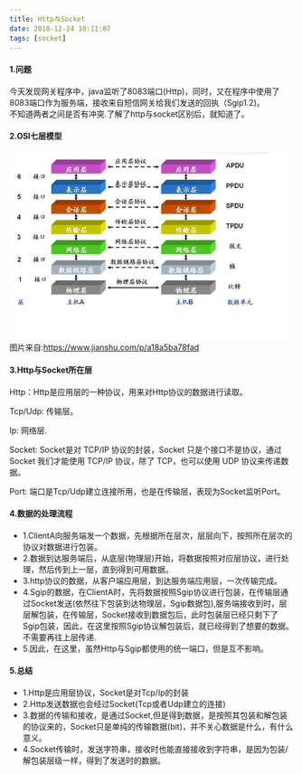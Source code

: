 ```yaml
---
title: Http与Socket
date: 2018-12-24 10:11:07
tags: [socket]
---
```

#### 1.问题
今天发现网关程序中，java监听了8083端口(Http)，同时，又在程序中使用了8083端口作为服务端，接收来自短信网关给我们发送的回执（Sgip1.2)。<br>
不知道两者之间是否有冲突.了解了http与socket区别后，就知道了。

#### 2.OSI七层模型
![OSI](../images/osi_七层模型.jpg)
图片来自:https://www.jianshu.com/p/a18a5ba78fad

#### 3.Http与Socket所在层

Http：Http是应用层的一种协议，用来对Http协议的数据进行读取。<br>

Tcp/Udp: 传输层。<br>

Ip: 网络层.<br>

Socket: Socket是对 TCP/IP 协议的封装，Socket 只是个接口不是协议，通过 Socket 我们才能使用 TCP/IP 协议，除了 TCP，也可以使用 UDP 协议来传递数据。<br>

Port: 端口是Tcp/Udp建立连接所用，也是在传输层，表现为Socket监听Port。<br>

#### 4.数据的处理流程
- 1.ClientA向服务端发一个数据，先根据所在层次，层层向下，按照所在层次的协议对数据进行包装。
- 2.数据到达服务端后，从底层(物理层)开始，将数据按照对应层协议，进行处理，然后传到上一层，直到得到可用数据。
- 3.http协议的数据，从客户端应用层，到达服务端应用层，一次传输完成。
- 4.Sgip的数据，在ClientA时，先将数据按照Sgip协议进行包装，在传输层通过Socket发送(依然往下包装到达物理层，Sgip数据包),服务端接收到时，层层解包装，在传输层，Socket接收到数据包后，此时包装层已经只剩下了Sgip包装，因此，在这里按照Sgip协议解包装后，就已经得到了想要的数据。不需要再往上层传递.
- 5.因此，在这里，虽然Http与Sgip都使用的统一端口，但是互不影响。

#### 5.总结
- 1.Http是应用层协议，Socket是对Tcp/Ip的封装
- 2.Http发送数据也会经过Socket(Tcp或者Udp建立的连接)
- 3.数据的传输和接收，是通过Socket,但是得到数据，是按照其包装和解包装的协议来的，Socket只是单纯的传输数据(bit)，并不关心数据是什么，有什么意义。
- 4.Socket传输时，发送字符串，接收时也能直接接收到字符串，是因为包装/解包装层级一样，得到了发送时的数据。
